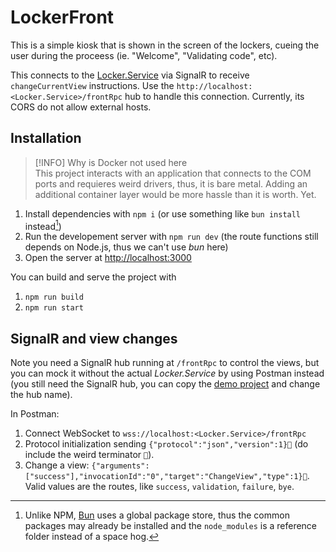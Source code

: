 # LockerFront

This is a simple kiosk that is shown in the screen of the lockers, cueing the user during the proceess (ie. "Welcome", "Validating code", etc).

This connects to the [Locker.Service](https://dev.azure.com/totalpackltda/Lockers/_git/Locker.Service) via SignalR to receive `changeCurrentView` instructions. Use the `http://localhost:<Locker.Service>/frontRpc` hub to handle this connection. Currently, its CORS do not allow external hosts. 

## Installation

> [!INFO] Why is Docker not used here  
> This project interacts with an application that connects to the COM ports and requieres weird drivers, thus, it is bare metal. Adding an additional container layer would be more hassle than it is worth. Yet. 

1. Install dependencies with `npm i` (or use something like `bun install` instead[^1])
2. Run the developement server with `npm run dev` (the route functions still depends on Node.js, thus we can't use _bun_ here)
3. Open the server at [http://localhost:3000](http://localhost:3000)

You can build and serve the project with 

1. `npm run build`
2. `npm run start`

## SignalR and view changes 

Note you need a SignalR hub running at `/frontRpc` to control the views, but you can mock it without the actual _Locker.Service_ by using Postman instead (you still need the SignalR hub, you can copy the [demo project](https://learn.microsoft.com/en-us/aspnet/core/tutorials/signalr)  and change the hub name). 

In Postman: 

1. Connect WebSocket to `wss://localhost:<Locker.Service>/frontRpc`  
2. Protocol initialization sending `{"protocol":"json","version":1}` (do include the weird terminator ``). 
3. Change a view: `{"arguments":["success"],"invocationId":"0","target":"ChangeView","type":1}`. Valid values are the routes, like `success`, `validation`, `failure`, `bye`. 

[^1]: Unlike NPM, [Bun](https://bun.sh) uses a global package store, thus the common packages may already be installed and the `node_modules` is a reference folder instead of a space hog. 
